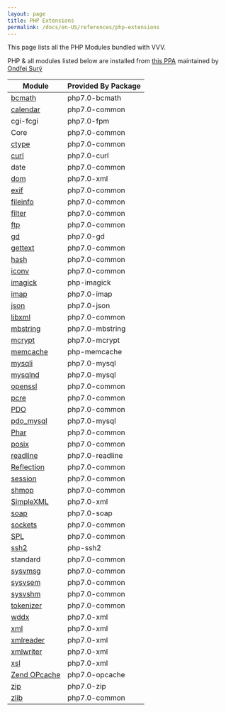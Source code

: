 ```yaml
---
layout: page
title: PHP Extensions
permalink: /docs/en-US/references/php-extensions
---
```


This page lists all the PHP Modules bundled with VVV.

PHP & all modules listed below are installed from [this PPA](https://launchpad.net/~ondrej/+archive/ubuntu/php) maintained by  
[Ondřej Surý](https://github.com/oerdnj)

| Module                                                     | Provided By Package |
|------------------------------------------------------------|---------------------|
| [bcmath](http://php.net/manual/en/book.bcmath.php)         | php7.0-bcmath       |
| [calendar](http://php.net/manual/en/book.calendar.php)     | php7.0-common       |
| cgi-fcgi                                                   | php7.0-fpm          |
| Core                                                       | php7.0-common       |
| [ctype](http://php.net/manual/en/book.ctype.php)           | php7.0-common       |
| [curl](http://php.net/manual/en/book.curl.php)             | php7.0-curl         |
| date                                                       | php7.0-common       |
| [dom](http://php.net/manual/en/book.dom.php)               | php7.0-xml          |
| [exif](http://php.net/manual/en/book.exif.php)             | php7.0-common       |
| [fileinfo](http://php.net/manual/en/book.fileinfo.php)     | php7.0-common       |
| [filter](http://php.net/manual/en/book.filter.php)         | php7.0-common       |
| [ftp](http://php.net/manual/en/book.ftp.php)               | php7.0-common       |
| [gd](http://php.net/manual/en/book.image.php)              | php7.0-gd           |
| [gettext](http://php.net/manual/en/book.gettext.php)       | php7.0-common       |
| [hash](http://php.net/manual/en/book.hash.php)             | php7.0-common       |
| [iconv](http://php.net/manual/en/book.iconv.php)           | php7.0-common       |
| [imagick](http://php.net/manual/en/book.imagick.php)       | php-imagick         |
| [imap](http://php.net/manual/en/book.imap.php)             | php7.0-imap         |
| [json](http://php.net/manual/en/book.json.php)             | php7.0-json         |
| [libxml](http://php.net/manual/en/book.libxml.php)         | php7.0-common       |
| [mbstring](http://php.net/manual/en/book.mbstring.php)     | php7.0-mbstring     |
| [mcrypt](http://php.net/manual/en/book.mcrypt.php)         | php7.0-mcrypt       |
| [memcache](http://php.net/manual/en/book.memcache.php)     | php-memcache        |
| [mysqli](http://php.net/manual/en/book.mysqli.php)         | php7.0-mysql        |
| [mysqlnd](http://php.net/manual/en/book.mysqlnd.php)       | php7.0-mysql        |
| [openssl](http://php.net/manual/en/book.openssl.php)       | php7.0-common       |
| [pcre](http://php.net/manual/en/book.pcre.php)             | php7.0-common       |
| [PDO](http://php.net/manual/en/book.pdo.php)               | php7.0-common       |
| [pdo_mysql](http://php.net/manual/en/ref.pdo-mysql.php)    | php7.0-mysql        |
| [Phar](http://php.net/manual/en/book.phar.php)             | php7.0-common       |
| [posix](http://php.net/manual/en/book.posix.php)           | php7.0-common       |
| [readline](http://php.net/manual/en/book.readline.php)     | php7.0-readline     |
| [Reflection](http://php.net/manual/en/book.reflection.php) | php7.0-common       |
| [session](http://php.net/manual/en/book.session.php)       | php7.0-common       |
| [shmop](http://php.net/manual/en/book.shmop.php)           | php7.0-common       |
| [SimpleXML](http://php.net/manual/en/book.simplexml.php)   | php7.0-xml          |
| [soap](http://php.net/manual/en/book.soap.php)             | php7.0-soap         |
| [sockets](http://php.net/manual/en/book.sockets.php)       | php7.0-common       |
| [SPL](http://php.net/manual/en/book.spl.php)               | php7.0-common       |
| [ssh2](http://php.net/manual/en/book.ssh2.php)             | php-ssh2            |
| standard                                                   | php7.0-common       |
| [sysvmsg](http://php.net/manual/en/book.sem.php)           | php7.0-common       |
| [sysvsem](http://php.net/manual/en/book.sem.php)           | php7.0-common       |
| [sysvshm](http://php.net/manual/en/book.sem.php)           | php7.0-common       |
| [tokenizer](http://php.net/manual/en/book.tokenizer.php)   | php7.0-common       |
| [wddx](http://php.net/manual/en/book.wddx.php)             | php7.0-xml          |
| [xml](http://php.net/manual/en/book.xml.php)               | php7.0-xml          |
| [xmlreader](http://php.net/manual/en/book.xmlreader.php)   | php7.0-xml          |
| [xmlwriter](http://php.net/manual/en/book.xmlwriter.php)   | php7.0-xml          |
| [xsl](http://php.net/manual/en/book.xsl.php)               | php7.0-xml          |
| [Zend OPcache](http://php.net/manual/en/book.opcache.php)  | php7.0-opcache      |
| [zip](http://php.net/manual/en/book.zip.php)               | php7.0-zip          |
| [zlib](http://php.net/manual/en/book.zlib.php)             | php7.0-common       |
